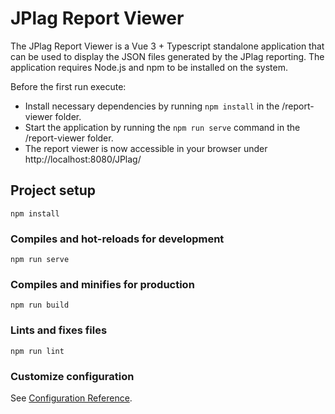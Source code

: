 # JPlag Report Viewer

The JPlag Report Viewer is a Vue 3 + Typescript standalone application that can be used to display the JSON files generated by the JPlag reporting. The application requires Node.js and npm to be installed on the system.

Before the first run execute:

- Install necessary dependencies by running `npm install` in the /report-viewer folder.
- Start the application by running the `npm run serve` command in the /report-viewer folder.
- The report viewer is now accessible in your browser under http://localhost:8080/JPlag/

## Project setup
```
npm install
```

### Compiles and hot-reloads for development
```
npm run serve
```

### Compiles and minifies for production
```
npm run build
```

### Lints and fixes files
```
npm run lint
```

### Customize configuration
See [Configuration Reference](https://cli.vuejs.org/config/).
